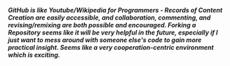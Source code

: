 ***GitHub is like Youtube/Wikipedia for Programmers - Records of Content Creation are easily accessible, and collaboration, commenting, and revising/remixing are both possible and encouraged.
Forking a Repository seems like it will be very helpful in the future, especially if I just want to mess around with someone else's code to gain more practical insight.
Seems like a very cooperation-centric environment which is exciting.***
